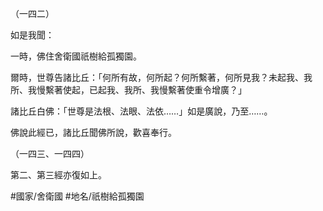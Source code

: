 （一四二）

如是我聞：

一時，佛住舍衛國祇樹給孤獨園。

爾時，世尊告諸比丘：「何所有故，何所起？何所繫著，何所見我？未起我、我所、我慢繫著使起，已起我、我所、我慢繫著使重令增廣？」

諸比丘白佛：「世尊是法根、法眼、法依……」如是廣說，乃至……。

佛說此經已，諸比丘聞佛所說，歡喜奉行。

（一四三、一四四）

第二、第三經亦復如上。

#國家/舍衛國
#地名/祇樹給孤獨園
